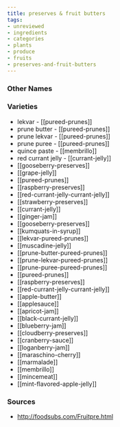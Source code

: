 ```yaml
---
title: preserves & fruit butters
tags:
- unreviewed
- ingredients
- categories
- plants
- produce
- fruits
- preserves-and-fruit-butters
---
```



### Other Names


### Varieties

* lekvar - [[pureed-prunes]]
* prune butter - [[pureed-prunes]]
* prune lekvar - [[pureed-prunes]]
* prune puree - [[pureed-prunes]]
* quince paste - [[membrillo]]
* red currant jelly - [[currant-jelly]]
* [[gooseberry-preserves]]
* [[grape-jelly]]
* [[pureed-prunes]]
* [[raspberry-preserves]]
* [[red-currant-jelly-currant-jelly]]
* [[strawberry-preserves]]
* [[currant-jelly]]
* [[ginger-jam]]
* [[gooseberry-preserves]]
* [[kumquats-in-syrup]]
* [[lekvar-pureed-prunes]]
* [[muscadine-jelly]]
* [[prune-butter-pureed-prunes]]
* [[prune-lekvar-pureed-prunes]]
* [[prune-puree-pureed-prunes]]
* [[pureed-prunes]]
* [[raspberry-preserves]]
* [[red-currant-jelly-currant-jelly]]
* [[apple-butter]]
* [[applesauce]]
* [[apricot-jam]]
* [[black-currant-jelly]]
* [[blueberry-jam]]
* [[cloudberry-preserves]]
* [[cranberry-sauce]]
* [[loganberry-jam]]
* [[maraschino-cherry]]
* [[marmalade]]
* [[membrillo]]
* [[mincemeat]]
* [[mint-flavored-apple-jelly]]

### Sources
* http://foodsubs.com/Fruitpre.html
